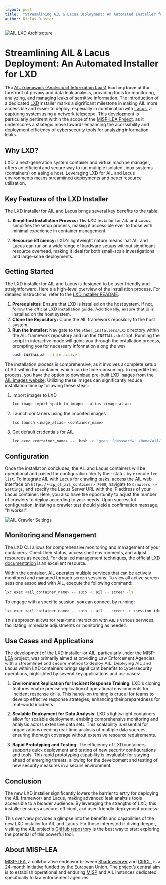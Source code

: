 ```yaml
---
layout: post
title:  "Streamlining AIL & Lacus Deployment: An Automated Installer for LXD"
author: Niclas Dauster
---
```


![AIL LXD Architecture](https://www.ail-project.org/assets/img/ail-lxd.png)

#  Streamlining AIL & Lacus Deployment: An Automated Installer for LXD

The [AIL framework (Analysis of Information Leak)](https://github.com/ail-project/ail-framework/tree/master) has long been at the forefront of privacy and data leak analysis, providing tools for monitoring, analyzing, and managing leaks of sensitive information. The introduction of a dedicated [LXD](https://canonical.com/lxd) installer marks a significant milestone in making AIL more accessible and easier to deploy, especially in combination with [Lacus](https://github.com/ail-project/lacus), a capturing system using a network telescope. This development is particularly pertinent within the scope of the [MISP-LEA Project](#about-misp-lea), as it underscores a strategic move towards enhancing the accessibility and deployment efficiency of cybersecurity tools for analyzing information leaks. 

## Why LXD?
LXD, a next-generation system container and virtual machine manager, offers an efficient and secure way to run multiple isolated Linux systems (containers) on a single host. Leveraging LXD for AIL and Lacus environments means streamlined deployments and better resource utilization.

## Key Features of the LXD Installer
The LXD installer for AIL and Lacus brings several key benefits to the table:
1. **Simplified Installation Process:** The LXD installer for AIL and Lacus simplifies the setup process, making it accessible even to those with minimal experience in container management.

2. **Resource Efficiency:** LXD's lightweight nature means that AIL and Lacus can run on a wide range of hardware setups without significant resource overhead, making it ideal for both small-scale investigations and large-scale deployments.

## Getting Started
The LXD installer for AIL and Lacus is designed to be user-friendly and straightforward. Here's a high-level overview of the installation process. For detailed instructions, refer to the [LXD installer README](https://github.com/ail-project/ail-framework/blob/master/other_installers/LXD/README.md).
1. **Prerequisites:** Ensure that LXD is installed on the host system. If not, follow the [official LXD installation guide](https://documentation.ubuntu.com/lxd/en/latest/tutorial/first_steps/). Additionally, ensure that jq is installed on the host system.
2. **Clone the Repository:** Clone the AIL framework repository to the host system.
3. **Run the Installer:** Navigate to the `other_installers/LXD` directory within the AIL framework repository and run the `INSTALL.sh` script. Running the script in interactive mode will guide you through the installation process, prompting you for necessary information along the way:
    ```bash
    bash INSTALL.sh --interactive
    ```

The installation process is comprehensive, as it involves a complete setup of AIL within the container, which can be time-consuming. To expedite this process, you have the option to download pre-built LXD images from the [AIL images website](https://images.ail-project.org/). Utilizing these images can significantly reduce installation time by following these steps:

1. Import images to LXD
    ```bash
    lxc image import <path_to_image> --alias <image_alias>
    ```
2. Launch containers using the imported images
    ```bash
    lxc launch <image_alias> <container_name>
    ```
3. Get default credentials for AIL 
    ```bash
    lxc exec <container_name> --  bash -c "grep '^password=' /home/ail/ail-framework/DEFAULT_PASSWORD | cut -d'=' -f2"
    ```

## Configuration
Once the installation concludes, the AIL and Lacus containers will be operational and poised for configuration. Verify their status by execute `lxc list`. To integrate AIL with Lacus for crawling tasks, access the AIL web interface on `https://<ip_of_ail_container>:7000`, navigate to `Crawlers -> Settings`, and specify the Lacus Server URL with the IP address of your Lacus container. Here, you also have the opportunity to adjust the number of crawlers to deploy according to your needs. Upon successful configuration, initiating a crawler test should yield a confirmation message, "It works!".

![AIL Crawler Settings](https://www.ail-project.org/assets/img/ail-settings.png)

## Monitoring and Management
The LXD CLI allows for comprehensive monitoring and management of your containers. Check their status, access shell environments, and adjust resources as needed. For detailed management techniques, the [official LXD documentation](https://documentation.ubuntu.com/lxd/en/latest/) is an excellent resource.

Within the container, AIL operates multiple services that can be actively monitored and managed through screen sessions. To view all active screen sessions associated with AIL, execute the following command:
```bash
lxc exec <ail_container_name> -- sudo -u ail -- screen -ls
```
To engage with a specific session, you can connect by running:
```bash
lxc exec <ail_container_name> -- sudo -u ail -- screen -r <session_id>
```
This approach allows for real-time interaction with AIL's various services, facilitating immediate adjustments or monitoring as needed.

## Use Cases and Applications
The development of the LXD installer for AIL, particularly under the [MISP-LEA](#about-misp-lea) project, was primarily aimed at providing Law Enforcement Agencies with a streamlined and secure method to deploy AIL. Deploying AIL and Lacus within LXD containers brings significant benefits to cybersecurity operations, highlighted by several key applications and use cases:

1. **Environment Replication for Incident Response Training**: LXD's cloning features enable precise replication of operational environments for incident response drills. This hands-on training is crucial for teams to develop effective response strategies, enhancing their preparedness for real-world incidents.

2. **Scalable Deployment for Data Analysis**: LXD's lightweight containers allow for scalable deployment, enabling comprehensive monitoring and analysis across extensive data sets. This scalability is essential for organizations needing real-time analysis of multiple data sources, ensuring thorough coverage without extensive resource requirements.

3. **Rapid Prototyping and Testing**: The efficiency of LXD containers supports quick deployment and testing of new security configurations and tools. This rapid prototyping capability is invaluable for staying ahead of emerging threats, allowing for the development and testing of new security measures in a secure environment.


## Conclusion
The new LXD installer significantly lowers the barrier to entry for deploying the AIL framework and Lacus, making advanced leak analysis tools accessible to a broader audience. By leveraging the strengths of LXD, this installer ensures a secure, efficient, and user-friendly deployment process.

This overview provides a glimpse into the benefits and capabilities of the new LXD installer for AIL and Lacus. For those interested in diving deeper, visiting the AIL project's [GitHub repository](https://github.com/ail-project/ail-framework) is the best way to start exploring the potential of this powerful tool.

## About MISP-LEA

[MISP-LEA](https://www.misp-lea.org/), a collaborative endeavor between [Shadowserver](https://www.shadowserver.org/) and [CIRCL](https://www.circl.lu/), is a 24-month initiative funded by the European Union. The project’s central aim is to establish operational and enduring [MISP](https://www.misp-project.org/) and AIL instances dedicated specifically to law enforcement agencies.